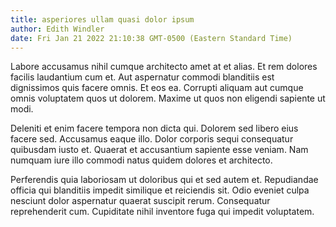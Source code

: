 ```yaml
---
title: asperiores ullam quasi dolor ipsum
author: Edith Windler
date: Fri Jan 21 2022 21:10:38 GMT-0500 (Eastern Standard Time)
---
```

Labore accusamus nihil cumque architecto amet at et alias. Et rem dolores facilis laudantium cum et. Aut aspernatur commodi blanditiis est dignissimos quis facere omnis. Et eos ea. Corrupti aliquam aut cumque omnis voluptatem quos ut dolorem. Maxime ut quos non eligendi sapiente ut modi.

 Deleniti et enim facere tempora non dicta qui. Dolorem sed libero eius facere sed. Accusamus eaque illo. Dolor corporis sequi consequatur quibusdam iusto et. Quaerat et accusantium sapiente esse veniam. Nam numquam iure illo commodi natus quidem dolores et architecto.

 Perferendis quia laboriosam ut doloribus qui et sed autem et. Repudiandae officia qui blanditiis impedit similique et reiciendis sit. Odio eveniet culpa nesciunt dolor aspernatur quaerat suscipit rerum. Consequatur reprehenderit cum. Cupiditate nihil inventore fuga qui impedit voluptatem.